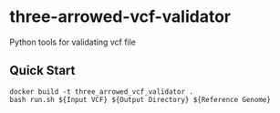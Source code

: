 # three-arrowed-vcf-validator
Python tools for validating vcf file

## Quick Start
```
docker build -t three_arrowed_vcf_validator .
bash run.sh ${Input VCF} ${Output Directory} ${Reference Genome}
```
